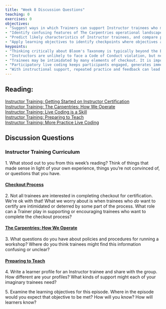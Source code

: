 ```yaml
--- 
title: "Week 8 Discussion Questions"    
teaching: 0 
exercises: 0 
objectives:
- "Suggest ways in which Trainers can support Instructor trainees who may be intimidated or confused by checkout procedures."
- "Identify confusing features of The Carpentries operational landscape."
- "Predict likely characteristics of Instructor trainees, and compare predictions with others."
- "Apply learning objectives to identify checkpoints where objectives are met in a lesson about learning objectives!"
keypoints:  
- "Thinking critically about Bloom's Taxonomy is typically beyond the Blooms' level we can expect Instructor trainees to perform at. Examine *your* learning objectives carefully to calibrate your expectations for this episode and meet learners where they are."
- "Instructors are unlikely to face a Code of Conduct violation, but need to know what to do if this occurs. Reassurance of team support and clear instructions on reporting are the most important elements to communicate." 
- "Trainees may be intimidated by many elements of checkout. It is important to emphasize that teaching demonstrations are a friendly opportunity to give and receive feedback, not a high-stakes test, and that our Core Team is there to support them with any questions they may have during the checkout process."
- "Participatory live coding keeps participants engaged, generates immediate feedback, and creates opportunities to model a healthy response to error. These features explicitly support learning and motivation."
- "With instructional support, repeated practice and feedback can lead trainees to examine the component skills of teaching."
---
```


## Reading:
 
 
[Instructor Training: Getting Started on Instructor Certification](https://carpentries.github.io/instructor-training/14-checkout/index.html)  
[Instructor Training: The Carpentries: How We Operate](https://carpentries.github.io/instructor-training/15-carpentries/index.html)  
[Instructor Training: Live Coding is a Skill](https://carpentries.github.io/instructor-training/17-live/index.html)  
[Instructor Training: Preparing to Teach](https://carpentries.github.io/instructor-training/18-preparation/index.html)   
[Instructor Training: More Practice Live Coding](https://carpentries.github.io/instructor-training/20-performance/index.html)  


## Discussion Questions

### Instructor Training Curriculum
1\. What stood out to you from this week’s reading? Think of things that made sense in light of your own experience, things you’re not convinced of, or questions that you have.

#### [Checkout Process](https://carpentries.github.io/instructor-training/14-checkout/index.html) 
2\. Not all trainees are interested in completing checkout for certification. We're ok with that! What we worry about is 
when trainees who *do* want to certify are intimidated or deterred by some part of the process. What role can a Trainer play 
in supporting or encouraging trainees who want to complete the checkout process?

#### [The Carpentries: How We Operate](https://carpentries.github.io/instructor-training/15-carpentries/index.html)
3\. What questions do you have about policies and procedures for running a workshop? Where do you think trainees might find this information confusing or unclear?

#### [Preparing to Teach](https://carpentries.github.io/instructor-training/18-preparation/index.html)
4\. Write a learner profile for an Instructor trainee and share with the group. How different are your profiles? What kinds of support might each of your 
imaginary trainees need?

5\. Examine the learning objectives for this episode. Where in the episode would you expect that objective to be met? How will you know? How will learners know?


